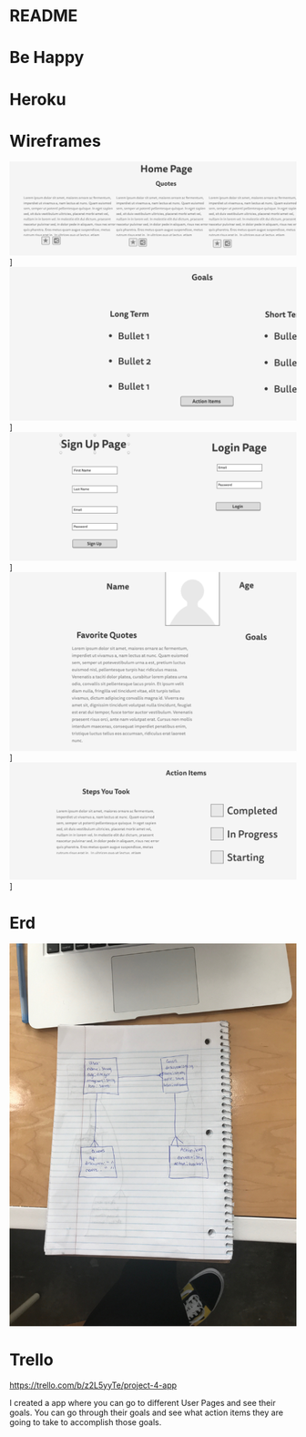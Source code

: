 # README

# Be Happy 

# Heroku 

# Wireframes
![./images/Quotes.png](./images/Quotes.png)]
![./images/GoalPage.png](./images/GoalPage.png)]
![./images/SignUpPage.png](./images/SignUpPage.png)]
![./images/UserPage.png](./images/UserPage.png)]
![./images/ActionItem.png](./images/ActionItem.png)]


# Erd 
![./images/Erd.jpg](./images/Erd.jpg)

# Trello 
https://trello.com/b/z2L5yyTe/project-4-app

I created a app where you can go to different User Pages and see their goals. You can go through their goals and see what action items they are going to take to accomplish those goals. 


